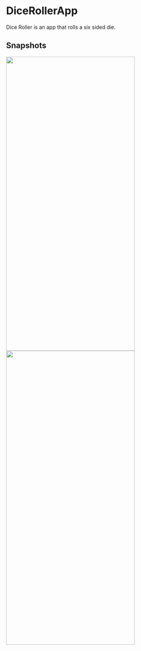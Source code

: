 # DiceRollerApp
Dice Roller is an app that rolls a six sided die.

## Snapshots
<img src="https://user-images.githubusercontent.com/85123451/126604545-63adb984-1bee-48ec-b81e-2fa345697cea.jpg" width="350" height="800" /> <img src="https://user-images.githubusercontent.com/85123451/126606542-5b4edccc-e717-48a4-a813-171d4b64c9e8.jpg" width="350" height="800" />



                                                                                                

